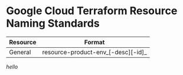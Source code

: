 # **Google Cloud Terraform Resource Naming Standards**

| Resource | Format                                 |
|----------|----------------------------------------|
| General  | resource-product-env_\[-desc\]\[-id\]_ |

_hello_